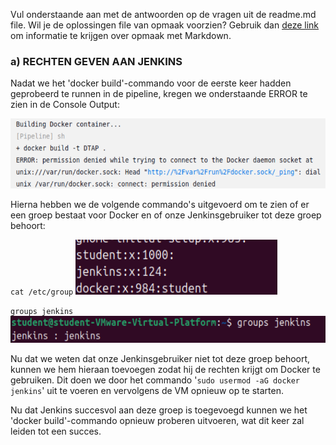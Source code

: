 Vul onderstaande aan met de antwoorden op de vragen uit de readme.md file. Wil je de oplossingen file van opmaak voorzien? Gebruik dan [deze link](https://github.com/adam-p/markdown-here/wiki/Markdown-Cheatsheet) om informatie te krijgen over
opmaak met Markdown.

### a) RECHTEN GEVEN AAN JENKINS
Nadat we het 'docker build'-commando voor de eerste keer hadden geprobeerd te runnen in de pipeline, kregen we onderstaande ERROR te zien in de Console Output:

![ERROR: permission denied](images/ERROR_permission_denied.png)

Hierna hebben we de volgende commando's uitgevoerd om te zien of er een groep bestaat voor Docker en of onze Jenkinsgebruiker tot deze groep behoort:

`cat /etc/group`
![cat /etc/group](images/cat_etc_group.png)

`groups jenkins`
![groups jenkins](images/groups_jenkins.png)

Nu dat we weten dat onze Jenkinsgebruiker niet tot deze groep behoort, kunnen we hem hieraan toevoegen zodat hij de rechten krijgt om Docker te gebruiken. Dit doen we door het commando '`sudo usermod -aG docker jenkins`' uit te voeren en vervolgens de VM opnieuw op te starten.

Nu dat Jenkins succesvol aan deze groep is toegevoegd kunnen we het 'docker build'-commando opnieuw proberen uitvoeren, wat dit keer zal leiden tot een succes.
